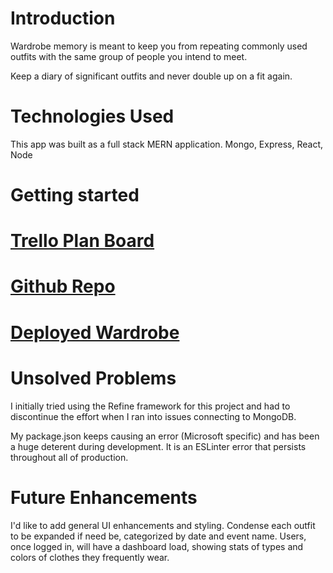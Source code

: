 # Introduction

Wardrobe memory is meant to keep you from repeating commonly used outfits with the same group of people you intend to meet.

Keep a diary of significant outfits and never double up on a fit again.

# Technologies Used

This app was built as a full stack MERN application. Mongo, Express, React, Node

# Getting started

# [Trello Plan Board](https://trello.com/b/ma7tJmCG/mern-stack-project)

# [Github Repo](https://github.com/nd1391/capstone-project.git)

# [Deployed Wardrobe](https://capstone-wardrobe.onrender.com)

# Unsolved Problems

I initially tried using the Refine framework for this project and had to discontinue the effort when I ran into issues connecting to MongoDB.

My package.json keeps causing an error (Microsoft specific) and has been a huge deterent during development. It is an ESLinter error that persists throughout all of production.

# Future Enhancements

I'd like to add general UI enhancements and styling.
Condense each outfit to be expanded if need be, categorized by date and event name.
Users, once logged in, will have a dashboard load, showing stats of types and colors of clothes they frequently wear.
